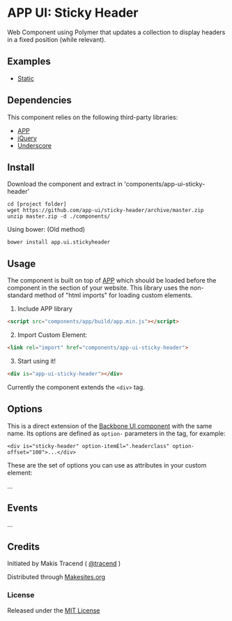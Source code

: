 # APP UI: Sticky Header

Web Component using Polymer that updates a collection to display headers in a fixed position (while relevant).


## Examples

* [Static](http://rawgit.com/app-ui/stickyheader/master/examples/static.html)


## Dependencies

This component relies on the following third-party libraries:

* [APP](http://makesites.org/projects/app)
* [jQuery](http://jquery.com)
* [Underscore](http://underscorejs.org)


## Install

Download the component and extract in 'components/app-ui-sticky-header'
```
cd [project folder]
wget https://github.com/app-ui/sticky-header/archive/master.zip
unzip master.zip -d ./components/
```

Using bower: (Old method)
```
bower install app.ui.stickyheader
```


## Usage

The component is built on top of [APP](http://makesites.org/projects/app) which should be loaded before the component in the <head> section of your website. This library uses the non-standard method of "html imports" for loading custom elements. 


1. Include APP library

```html
<script src="components/app/build/app.min.js"></script>
```

2. Import Custom Element:

```html
<link rel="import" href="components/app-ui-sticky-header">
```

3. Start using it!

```html
<div is="app-ui-sticky-header"></div>
```
Currently the component extends the ```<div>``` tag.


## Options

This is a direct extension of the [Backbone UI component](http://github.com/backbone-ui/sticky-header) with the same name. Its options are defined as ```option-``` parameters in the tag, for example:
```
<div is="sticky-header" option-itemEl=".headerclass" option-offset="100">...</div>
```

These are the set of options you can use as attributes in your custom element:

...


## Events

...



## Credits

Initiated by Makis Tracend ( [@tracend](http://github.com/tracend) )

Distributed through [Makesites.org](http://makesites.org)


### License

Released under the [MIT License](http://makesites.org/licenses/MIT)


